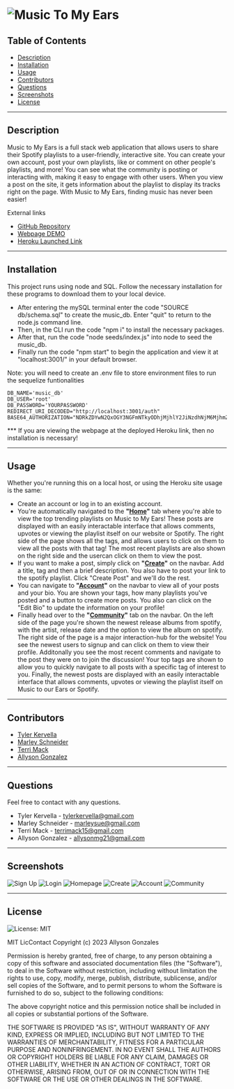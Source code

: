 # ![Music To My Ears](./public/images/Logo.PNG)

## Table of Contents

- [Description](#description)
- [Installation](#installation)
- [Usage](#usage)
- [Contributors](#contributors)
- [Questions](#questions)
- [Screenshots](#screenshots)
- [License](#license)

---

## Description

Music to My Ears is a full stack web application that allows users to share their Spotify playlists to a user-friendly, interactive site. You can create your own account, post your own playlists, like or comment on other people's playlists, and more! You can see what the community is posting or interacting with, making it easy to engage with other users. When you view a post on the site, it gets information about the playlist to display its tracks right on the page. With Music to My Ears, finding music has never been easier!

External links 
- [GitHub Repository](https://github.com/Ally27/Music-to-My-Ears)
- [Webpage DEMO](https://www.loom.com/share/6b3d35c37cbd447aa096acdbe9bef764)
- [Heroku Launched Link](https://music-to-my-ears1.herokuapp.com/)

---

## Installation
This project runs using node and SQL. Follow the necessary installation for these programs to download them to your local device. 
- After entering the mySQL terminal enter the code "SOURCE db/schema.sql" to create the music_db. Enter "quit" to return to the node.js command line.
- Then, in the CLI run the code "npm i" to install the necessary packages.
- After that, run the code "node seeds/index.js" into node to seed the music_db.
- Finally run the code "npm start" to begin the application and view it at "localhost:3001/" in your default browser. 

Note: you will need to create an .env file to store environment files to run the sequelize funtionalities
```
DB_NAME='music_db'
DB_USER='root'
DB_PASSWORD='YOURPASSWORD'
REDIRECT_URI_DECODED="http://localhost:3001/auth"
BASE64_AUTHORIZATION="NDRkZDYwN2QxOGY3NGFmNTkyODhjMjhlY2JiNzdhNjM6MjhmZDAxNWY1MDQ1NDcwMDhmMmNkNDgxNTEwYmI4YWU="
```

*** If you are viewing the webpage at the deployed Heroku link, then no installation is necessary! 

---

## Usage
Whether you're running this on a local host, or using the Heroku site usage is the same:
- Create an account or log in to an existing account.
- You're automatically navigated to the <b>"<u>Home</u>"</b> tab where you're able to view the top trending playlists on Music to My Ears! These posts are displayed with an easily interactable interface that allows comments, upvotes or viewing the playlist itself on our website or Spotify. The right side of the page shows all the tags, and allows users to click on them to view all the posts with that tag! The most recent playlists are also shown on the right side and the usercan click on them to view the post. 
- If you want to make a post, simply click on <b>"<u>Create</u>"</b> on the navbar. Add a title, tag and then a brief description. You also have to post your link to the spotify playlist. Click "Create Post" and we'll do the rest. 
- You can navigate to <b>"<u>Account</u>"</b> on the navbar to view all of your posts and your bio. You are shown your tags, how many playlists you've posted and a button to create more posts. You also can click on the "Edit Bio" to update the information on your profile! 
- Finally head over to the <b>"<u>Community</u>"</b> tab on the navbar. On the left side of the page you're shown the newest release albums from spotify, with the artist, release date and the option to view the album on spotify. The right side of the page is a major interaction-hub for the website! You see the newest users to signup and can click on them to view their profile. Additonally you see the most recent comments and navigate to the post they were on to join the discussion! Your top tags are shown to allow you to quickly navigate to all posts with a specific tag of interest to you. Finally, the newest posts are displayed with an easily interactable interface that allows comments, upvotes or viewing the playlist itself on Music to our Ears or Spotify. 

---

## Contributors

- [Tyler Kervella](https://github.com/tykervella)
- [Marley Schneider](https://github.com/marleyschneiderr)
- [Terri Mack](https://github.com/terrinmack)
- [Allyson Gonzalez](https://github.com/Ally27)

---

## Questions

Feel free to contact with any questions.
- Tyler Kervella - tylerkervella@gmail.com
- Marley Schneider - marleysue@gmail.com
- Terri Mack - terrimack15@gmail.com
- Allyson Gonzalez - allysonmg21@gmail.com

---

## Screenshots
![Sign Up](./public/images/signup.png)
![Login](./public/images/login.png)
![Homepage](./public/images/homepage.png)
![Create](./public/images/createpost.png)
![Account](./public/images/account.PNG)
![Community](./public/images/community.png)

---

## License

![License: MIT](https://img.shields.io/badge/License-MIT-yellow.svg)

MIT LicContact
Copyright (c) 2023 Allyson Gonzales

Permission is hereby granted, free of charge, to any person obtaining a copy
of this software and associated documentation files (the "Software"), to deal
in the Software without restriction, including without limitation the rights
to use, copy, modify, merge, publish, distribute, sublicense, and/or sell
copies of the Software, and to permit persons to whom the Software is
furnished to do so, subject to the following conditions:

The above copyright notice and this permission notice shall be included in all
copies or substantial portions of the Software.

THE SOFTWARE IS PROVIDED "AS IS", WITHOUT WARRANTY OF ANY KIND, EXPRESS OR
IMPLIED, INCLUDING BUT NOT LIMITED TO THE WARRANTIES OF MERCHANTABILITY,
FITNESS FOR A PARTICULAR PURPOSE AND NONINFRINGEMENT. IN NO EVENT SHALL THE
AUTHORS OR COPYRIGHT HOLDERS BE LIABLE FOR ANY CLAIM, DAMAGES OR OTHER
LIABILITY, WHETHER IN AN ACTION OF CONTRACT, TORT OR OTHERWISE, ARISING FROM,
OUT OF OR IN CONNECTION WITH THE SOFTWARE OR THE USE OR OTHER DEALINGS IN THE
SOFTWARE.
